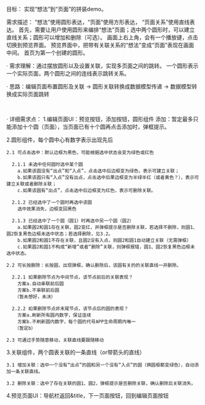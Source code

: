 
目标： 实现“想法”到“页面”的拼装demo。

需求描述：
“想法”使用圆形表达，“页面”使用方形表达， “页面关系”使用直线表达。
首先，需要让用户使用圆形来编排“想法”页面；选中两个圆形时，可以建立直线关系；圆形可以增加和删除（可选）。
画面上右上角，会有一个播放键，点击切换到预览界面。
预览界面中，把带有关联关系的“想法”变成“页面”表现在画面中间。
首页为第一个创建的圆形。


· 需求理解：通过摆放圆形以及设置关联，实现多页面之间的跳转。
  一个圆形表示一个实际页面，两个圆形之间的连线表示跳转关系。

· 思路：编辑页面布置圆形及关联 → 圆形关联转换成数据模型传递 → 数据模型转换成实际页面跳转

​​

· 详细需求点：
  1.编辑页面UI：预览按钮，添加按钮，圆形组件
    添加：暂定最多只能添加十个圆（页面），当页面已有十个圆再点击添加时，弹框提示。

  2.圆形组件，每个圆中心有数字表示出现先后

    2.1 可点击选中：默认边框为黑色，可能根据选中状态会变为绿色或红色

      2.1.1 未选中任何圆时选中某个圆
        a.如果该圆没有“出点”和“入点”，点击选中后边框变为绿色，表示可建立关联；
        b.如果该圆只有“入点”没有出点，点击选中后果边框变为半绿半红（或者黄色？），表示可建立关联或者删除关联；
        c.如果该圆有“出点”，点击选中后边框变为红色，表示可删除关联。

      2.1.2 已经选中了一个圆时再选中该圆
        选中效果消失，边框变回黑色

      2.1.3 已经选中了一个圆（圆1）时再选中另一个圆（圆2）
        a.如果圆2和圆1存在关联，圆2变红，并弹框提示是否删除关联，若选择不删除，则圆1、圆2恢复黑色边框未选中状态；若选择删除，见3.2。
        b.如果圆2和圆1不存在关联，且圆2没有入点，则圆2和圆1自动建立关联（无需弹框）
        c.如果圆2和圆1不构成“新增”或者“删除”关联，则弹框报错，圆1、圆2恢复黑色边框未选中状态。

    2.2 可长按删除：长按圆，出现弹框，确认删除后，该圆有关的的关联直线一并删除。

      2.2.1 如果删除节点为中间节点，该节点前后的关联表现？
        方案a.自动串联前后圆
        方案b.不串联前后圆
       （暂未想好，未决）

      2.2.2 如果删除节点非末尾节点，该节点后的圆的表现？
        方案a.刷新所有圆内数字，保证连续
        方案b.不刷新圆内数字，每个圆的代号APP生命周期内唯一
       （暂定b）

    2.3 可通过手势随意移动，关联直线要跟随移动

  3.关联组件，两个圆表关联的一条直线（or带箭头的直线）

    3.1 增加关联：选中一个没有“出点”的圆和另一个没有“入点”的圆（俩圆框都变绿色），自动添加一条关联直线。

    3.2 删除关联：选中了存在关联的圆1、圆2，弹框提示是否删除关联，确认删除后关联消失。

  4.预览页面UI：导航栏返回&title，下一页面按钮，回到编辑页面按钮
